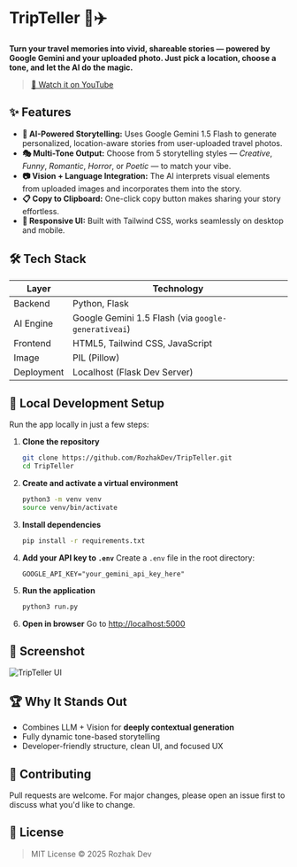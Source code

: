 # TripTeller 📸✈️

**Turn your travel memories into vivid, shareable stories — powered by Google Gemini and your uploaded photo. Just pick a location, choose a tone, and let the AI do the magic.**
> [🔗 Watch it on YouTube]()

## ✨ Features

- **🧠 AI-Powered Storytelling:** Uses Google Gemini 1.5 Flash to generate personalized, location-aware stories from user-uploaded travel photos.
- **🎭 Multi-Tone Output:** Choose from 5 storytelling styles — *Creative*, *Funny*, *Romantic*, *Horror*, or *Poetic* — to match your vibe.
- **📷 Vision + Language Integration:** The AI interprets visual elements from uploaded images and incorporates them into the story.
- **📋 Copy to Clipboard:** One-click copy button makes sharing your story effortless.
- **📱 Responsive UI:** Built with Tailwind CSS, works seamlessly on desktop and mobile.

## 🛠️ Tech Stack
| Layer      | Technology |
|------------|------------|
| Backend    | Python, Flask |
| AI Engine  | Google Gemini 1.5 Flash (via `google-generativeai`) |
| Frontend   | HTML5, Tailwind CSS, JavaScript |
| Image      | PIL (Pillow) |
| Deployment | Localhost (Flask Dev Server) |

## 🚀 Local Development Setup
Run the app locally in just a few steps:

1. **Clone the repository**
   ```bash
   git clone https://github.com/RozhakDev/TripTeller.git
   cd TripTeller
   ```

2. **Create and activate a virtual environment**
   ```bash
   python3 -m venv venv
   source venv/bin/activate
   ```

3. **Install dependencies**
   ```bash
   pip install -r requirements.txt
   ```

4. **Add your API key to `.env`**
   Create a `.env` file in the root directory:
   ```
   GOOGLE_API_KEY="your_gemini_api_key_here"
   ```

5. **Run the application**
   ```bash
   python3 run.py
   ```

6. **Open in browser**
   Go to [http://localhost:5000](http://localhost:5000)

## 📸 Screenshot
![TripTeller UI](https://github.com/user-attachments/assets/e5e21c0f-c71b-4da7-9dab-8d6482edd97c)

## 🏆 Why It Stands Out
- Combines LLM + Vision for **deeply contextual generation**
- Fully dynamic tone-based storytelling
- Developer-friendly structure, clean UI, and focused UX

## 🤝 Contributing
Pull requests are welcome. For major changes, please open an issue first to discuss what you'd like to change.

## 📜 License
> MIT License © 2025 Rozhak Dev
